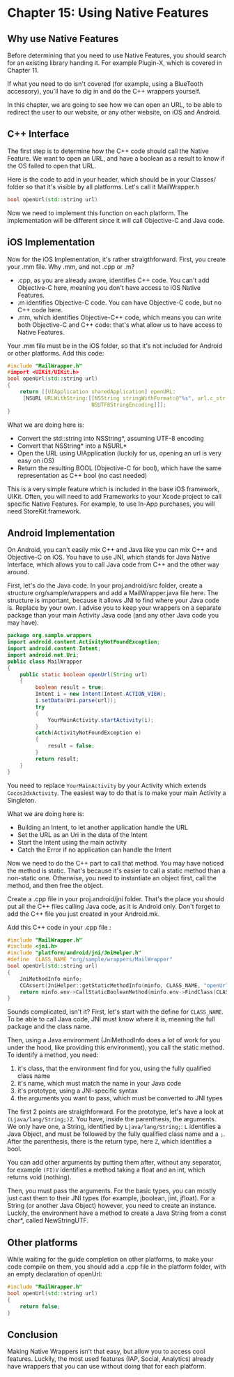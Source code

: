 # Chapter 15: Using Native Features

## Why use Native Features

Before determining that you need to use Native Features, you should search for an existing library handing it. For example Plugin-X, which is covered in Chapter 11.

If what you need to do isn't covered (for example, using a BlueTooth accessory), you'll have to dig in and do the C++ wrappers yourself.

In this chapter, we are going to see how we can open an URL, to be able to redirect the user to our website, or any other website, on iOS and Android.

## C++ Interface
The first step is to determine how the C++ code should call the Native Feature.
We want to open an URL, and have a boolean as a result to know if the OS failed to open that URL.

Here is the code to add in your header, which should be in your Classes/ folder so that it's visible by all platforms. Let's call it MailWrapper.h

```cpp
bool openUrl(std::string url)
```

Now we need to implement this function on each platform. The implementation will be different since it will call Objective-C and Java code.

## iOS Implementation
Now for the iOS Implementation, it's rather straigthforward.
First, you create your .mm file. Why .mm, and not .cpp or .m? 

* .cpp, as you are already aware, identifies C++ code. You can't add Objective-C here, meaning you don't have access to iOS Native Features.
* .m identifies Objective-C code. You can have Objective-C code, but no C++ code here.
* .mm, which identifies Objective-C++ code, which means you can write both Objective-C and C++ code: that's what allow us to have access to Native Features.

Your .mm file must be in the iOS folder, so that it's not included for Android or other platforms.
Add this code:

```cpp
#include "MailWrapper.h"
#import <UIKit/UIKit.h>
bool openUrl(std::string url)
{
    return [[UIApplication sharedApplication] openURL:
     [NSURL URLWithString:[[NSString stringWithFormat:@"%s", url.c_str()] stringByAddingPercentEscapesUsingEncoding:
                           NSUTF8StringEncoding]]];
}
```

What we are doing here is:

* Convert the std::string into NSString*, assuming UTF-8 encoding
* Convert that NSString* into a NSURL*
* Open the URL using UIApplication (luckily for us, opening an url is very easy on iOS)
* Return the resulting BOOL (Objective-C for bool), which have the same representation as C++ bool (no cast needed)

This is a very simple feature which is included in the base iOS framework, UIKit. Often, you will need to add Frameworks to your Xcode project to call specific Native Features. For example, to use In-App purchases, you will need StoreKit.framework.

## Android Implementation
On Android, you can't easily mix C++ and Java like you can mix C++ and Objective-C on iOS.
You have to use JNI, which stands for Java Native Interface, which allows you to call Java code from C++ and the other way around.

First, let's do the Java code. In your proj.android/src folder, create a structure org/sample/wrappers and add a MailWrapper.java file here. 
The structure is important, because it allows JNI to find where your Java code is. Replace by your own. I advise you to keep your wrappers on a separate package than your main Activity Java code (and any other Java code you may have).

```java
package org.sample.wrappers
import android.content.ActivityNotFoundException;
import android.content.Intent;
import android.net.Uri;
public class MailWrapper 
{
	public static boolean openUrl(String url) 
    {
	     boolean result = true;
	     Intent i = new Intent(Intent.ACTION_VIEW);  
	     i.setData(Uri.parse(url));
	     try
	     {
	         YourMainActivity.startActivity(i);
	     }
	     catch(ActivityNotFoundException e)
	     {
	         result = false;
	     }
	     return result;
    }
}
```

You need to replace `YourMainActivity` by your Activity which extends `Cocos2dxActivity`. The easiest way to do that is to make your main Activity a Singleton.

What we are doing here is:

* Building an Intent, to let another application handle the URL
* Set the URL as an Uri in the data of the Intent
* Start the Intent using the main activity
* Catch the Error if no application can handle the Intent


Now we need to do the C++ part to call that method. You may have noticed the method is static. That's because it's easier to call a static method than a non-static one. Otherwise, you need to instantiate an object first, call the method, and then free the object.

Create a .cpp file in your proj.android/jni folder. That's the place you should put all the C++ files calling Java code, as it is Android only. Don't forget to add the C++ file you just created in your Android.mk.

Add this C++ code in your .cpp file :

```cpp
#include "MailWrapper.h"
#include <jni.h>
#include "platform/android/jni/JniHelper.h"
#define  CLASS_NAME "org/sample/wrappers/MailWrapper"
bool openUrl(std::string url)
{
    JniMethodInfo minfo;
	CCAssert(JniHelper::getStaticMethodInfo(minfo, CLASS_NAME, "openUrl", "(Ljava/lang/String;)Z"), "Function doesn't exist");
	return minfo.env->CallStaticBooleanMethod(minfo.env->FindClass(CLASS_NAME), minfo.env->GetStaticMethodID(minfo.env->FindClass(CLASS_NAME), "openUrl", "(Ljava/lang/String;)Z"), minfo.env->NewStringUTF(url.c_str()));
}
```

Sounds complicated, isn't it? First, let's start with the define for `CLASS_NAME`. To be able to call Java code, JNI must know where it is, meaning the full package and the class name.

Then, using a Java environment (JniMethodInfo does a lot of work for you under the hood, like providing this environment), you call the static method. To identify a method, you need:

1. it's class, that the environment find for you, using the fully qualified class name
2. it's name, which must match the name in your Java code
3. it's prototype, using a JNI-specific syntax
4. the arguments you want to pass, which must be converted to JNI types

The first 2 points are straigthforward.
For the prototype, let's have a look at `(Ljava/lang/String;)Z`. You have, inside the parenthesis, the arguments. We only have one, a String, identified by `Ljava/lang/String;`: `L` identifies a Java Object, and must be followed by the fully qualified class name and a `;`. After the parenthesis, there is the return type, here `Z`, which identifies a bool.

You can add other arguments by putting them after, without any separator, for example `(FI)V` identifies a method taking a float and an int, which returns void (nothing).

Then, you must pass the arguments. For the basic types, you can mostly just cast them to their JNI types (for example, jboolean, jint, jfloat). For a String (or another Java Object) however, you need to create an instance. Luckily, the environment have a method to create a Java String from a const char*, called NewStringUTF.

## Other platforms
While waiting for the guide completion on other platforms, to make your code compile on them, you should add a .cpp file in the platform folder, with an empty declaration of openUrl:

```cpp
#include "MailWrapper.h"
bool openUrl(std::string url)
{
    return false;
}
```

## Conclusion
Making Native Wrappers isn't that easy, but allow you to access cool features. Luckily, the most used features (IAP, Social, Analytics) already have wrappers that you can use without doing that for each platform.
